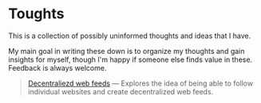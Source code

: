 # Toughts

This is a collection of possibly uninformed thoughts and ideas that I have.

My main goal in writing
these down is to organize my thoughts and gain insights for myself, though I'm happy if someone
else finds value in these. Feedback is always welcome.

> [Decentraliezd web feeds](decentralized-web-feeds/Decentralized_Feed.md) —
> Explores the idea of being able to follow individual websites and create decentralized web feeds.